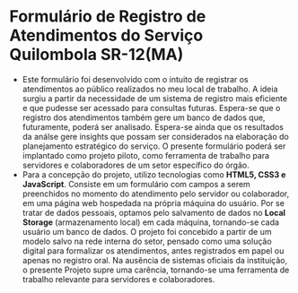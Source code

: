 # Formulário de Registro de Atendimentos do Serviço Quilombola SR-12(MA)
* Este formulário foi desenvolvido com o intuito de registrar os atendimentos ao público realizados no meu local de trabalho. A ideia surgiu a partir da necessidade de um sistema de registro mais eficiente e que pudesse ser acessado para consultas futuras. Espera-se que o registro dos atendimentos também gere um banco de dados que, futuramente, poderá ser analisado. Espera-se ainda que os resultados da análse gere insights que possam ser considerados na elaboração do planejamento estratégico do serviço. O presente formulário poderá ser implantado como projeto  piloto, como ferramenta de trabalho para servidores e colaboradores de um setor específico do órgão.
* Para a concepção do projeto, utilizo tecnologias como **HTML5, CSS3 e JavaScript**. Consiste em um formulário com campos a serem preenchidos no momento do atendimento pelo servidor ou colaborador, em uma página web hospedada na própria máquina do usuário. Por se tratar de dados pessoais, optamos pelo salvamento de dados no **Local Storage** (armazenamento local) em cada máquina, tornando-se cada usuário um banco de dados. O projeto  foi concebido a partir de um modelo salvo na rede interna do setor, pensado como uma solução digital para formalizar os atendimentos, antes registrados em papel ou apenas no registro oral. Na ausência de sistemas oficiais da instituição, o presente Projeto supre uma carência, tornando-se uma ferramenta de trabalho relevante para servidores e colaboradores.

